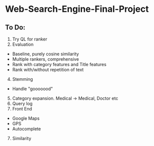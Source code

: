 Web-Search-Engine-Final-Project
===============================

To Do:
-----
1. Try QL for ranker
3. Evaluation
  * Baseline, purely cosine similarity
  * Multiple rankers, comprehensive
  * Rank with category features and Title features
  * Rank with/without repetition of text 
4. Stemming
  * Handle "gooooood"
5. Category expansion. Medical -> Medical, Doctor etc
6. Query log
6. Front End
  * Google Maps
  * GPS
  * Autocomplete
7. Similarity
